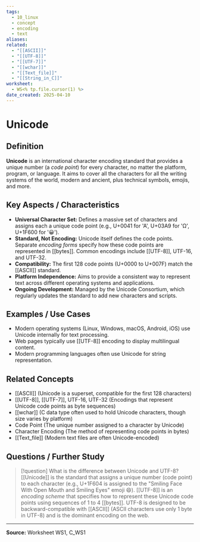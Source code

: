 ```yaml
---
tags:
  - 10_linux
  - concept
  - encoding
  - text
aliases: 
related:
  - "[[ASCII]]"
  - "[[UTF-8]]"
  - "[[UTF-7]]"
  - "[[wchar]]"
  - "[[Text_file]]"
  - "[[String_in_C]]"
worksheet:
  - WS<% tp.file.cursor(1) %>
date_created: 2025-04-10
---
```

# Unicode

## Definition

**Unicode** is an international character encoding standard that provides a unique number (a *code point*) for every character, no matter the platform, program, or language. It aims to cover all the characters for all the writing systems of the world, modern and ancient, plus technical symbols, emojis, and more.

## Key Aspects / Characteristics

- **Universal Character Set:** Defines a massive set of characters and assigns each a unique code point (e.g., U+0041 for 'A', U+03A9 for 'Ω', U+1F600 for '😀').
- **Standard, Not Encoding:** Unicode itself defines the code points. Separate *encoding forms* specify how these code points are represented in [[bytes]]. Common encodings include [[UTF-8]], UTF-16, and UTF-32.
- **Compatibility:** The first 128 code points (U+0000 to U+007F) match the [[ASCII]] standard.
- **Platform Independence:** Aims to provide a consistent way to represent text across different operating systems and applications.
- **Ongoing Development:** Managed by the Unicode Consortium, which regularly updates the standard to add new characters and scripts.

## Examples / Use Cases

- Modern operating systems (Linux, Windows, macOS, Android, iOS) use Unicode internally for text processing.
- Web pages typically use [[UTF-8]] encoding to display multilingual content.
- Modern programming languages often use Unicode for string representation.

## Related Concepts
- [[ASCII]] (Unicode is a superset, compatible for the first 128 characters)
- [[UTF-8]], [[UTF-7]], UTF-16, UTF-32 (Encodings that represent Unicode code points as byte sequences)
- [[wchar]] (C data type often used to hold Unicode characters, though size varies by platform)
- Code Point (The unique number assigned to a character by Unicode)
- Character Encoding (The method of representing code points in bytes)
- [[Text_file]] (Modern text files are often Unicode-encoded)

## Questions / Further Study
>[!question] What is the difference between Unicode and UTF-8?
> [[Unicode]] is the standard that assigns a unique number (code point) to each character (e.g., U+1F604 is assigned to the "Smiling Face With Open Mouth and Smiling Eyes" emoji 😄). [[UTF-8]] is an *encoding scheme* that specifies how to represent these Unicode code points using sequences of 1 to 4 [[bytes]]. UTF-8 is designed to be backward-compatible with [[ASCII]] (ASCII characters use only 1 byte in UTF-8) and is the dominant encoding on the web.

---
**Source:** Worksheet WS1, C_WS1